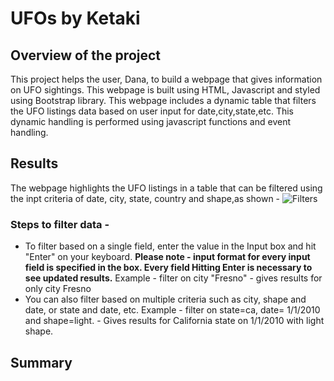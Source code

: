 # UFOs by Ketaki
## Overview of the project
This project helps the user, Dana, to build a webpage that gives information on UFO sightings. This webpage is built using HTML, Javascript and styled using Bootstrap library.
This webpage includes a dynamic table that filters the UFO listings data based on user input for date,city,state,etc. This dynamic handling is performed using javascript functions and event handling.
## Results
The webpage highlights the UFO listings in a table that can be filtered using the inpt criteria of date, city, state, country and shape,as shown - 
![Filters]()
### Steps to filter data -
- To filter based on a single field, enter the value in the Input box and hit "Enter" on your keyboard.
**Please note - input format for every input field is specified in the box. Every field Hitting Enter is necessary to see updated results.**
Example - filter on city "Fresno" - gives results for only city Fresno
![]()
- You can also filter based on multiple criteria such as city, shape and date, or state and date, etc.
Example - filter on state=ca, date= 1/1/2010 and shape=light. - Gives results for California state on 1/1/2010 with light shape.
![]()
## Summary
